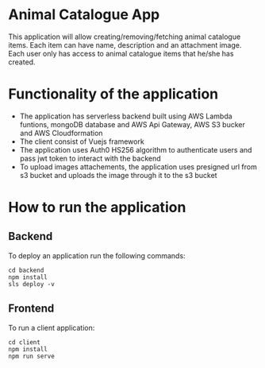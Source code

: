 # Animal Catalogue App

This application will allow creating/removing/fetching animal catalogue items. Each item can have name, description and an attachment image. Each user only has access to animal catalogue items that he/she has created. 

# Functionality of the application

* The application has serverless backend built using AWS Lambda funtions, mongoDB database and AWS Api Gateway, AWS S3 bucker and AWS Cloudformation
* The client consist of Vuejs framework
* The application uses Auth0 HS256 algorithm to authenticate users and pass jwt token to interact with the backend
* To upload images attachements, the application uses presigned url from s3 bucket and uploads the image through it to the s3 bucket

# How to run the application

## Backend

To deploy an application run the following commands:

```
cd backend
npm install
sls deploy -v
```

## Frontend

To run a client application:

```
cd client
npm install
npm run serve
